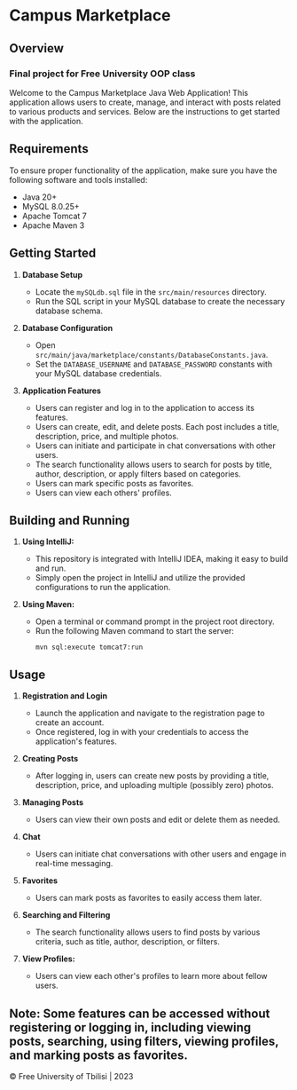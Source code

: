 # Campus Marketplace

## Overview
### Final project for Free University OOP class
Welcome to the Campus Marketplace Java Web Application! This application allows users to create, manage, and interact with posts related to various products and services. Below are the instructions to get started with the application.

## Requirements

To ensure proper functionality of the application, make sure you have the following software and tools installed:

- Java 20+
- MySQL 8.0.25+
- Apache Tomcat 7
- Apache Maven 3
  
## Getting Started

1. **Database Setup**
   - Locate the `mySQLdb.sql` file in the `src/main/resources` directory.
   - Run the SQL script in your MySQL database to create the necessary database schema.

2. **Database Configuration**
   - Open `src/main/java/marketplace/constants/DatabaseConstants.java`.
   - Set the `DATABASE_USERNAME` and `DATABASE_PASSWORD` constants with your MySQL database credentials.

3. **Application Features**
   - Users can register and log in to the application to access its features.
   - Users can create, edit, and delete posts. Each post includes a title, description, price, and multiple photos.
   - Users can initiate and participate in chat conversations with other users.
   - The search functionality allows users to search for posts by title, author, description, or apply filters based on categories.
   - Users can mark specific posts as favorites.
   - Users can view each others' profiles.

## Building and Running

1. **Using IntelliJ:**
   - This repository is integrated with IntelliJ IDEA, making it easy to build and run.
   - Simply open the project in IntelliJ and utilize the provided configurations to run the application.

2. **Using Maven:**
   - Open a terminal or command prompt in the project root directory.
   - Run the following Maven command to start the server:
     ```
     mvn sql:execute tomcat7:run
     ```
   
## Usage

1. **Registration and Login**
   - Launch the application and navigate to the registration page to create an account.
   - Once registered, log in with your credentials to access the application's features.

2. **Creating Posts**
   - After logging in, users can create new posts by providing a title, description, price, and uploading multiple (possibly zero) photos.

3. **Managing Posts**
   - Users can view their own posts and edit or delete them as needed.

4. **Chat**
   - Users can initiate chat conversations with other users and engage in real-time messaging.

5. **Favorites**
   - Users can mark posts as favorites to easily access them later.

6. **Searching and Filtering**
   - The search functionality allows users to find posts by various criteria, such as title, author, description, or filters.

7. **View Profiles:**
   - Users can view each other's profiles to learn more about fellow users.

**Note:** Some features can be accessed without registering or logging in, including viewing posts, searching, using filters, viewing profiles, and marking posts as favorites.
---
© Free University of Tbilisi | 2023
